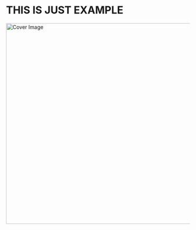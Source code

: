 # THIS IS JUST EXAMPLE
<img src="https://te.legra.ph/file/b2434652de6b709aa51b7.jpg" alt="Cover Image" width="550">

